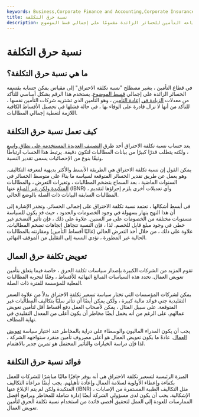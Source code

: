 ```yaml
---
keywords: Business,Corporate Finance and Accounting,Corporate Insurance
title: نسبة حرق التكلفة
description: نسبة تكلفة الحرق عبارة عن حساب صناعة التأمين للخسائر الزائدة مقسومًا على إجمالي قسط الموضوع.
---
```


# نسبة حرق التكلفة
## ما هي نسبة حرق التكلفة؟

في قطاع التأمين ، يشير مصطلح "نسبة تكلفة الاحتراق" إلى مقياس يمكن حسابه بقسمة الخسائر الزائدة على إجمالي [قسط الموضوع](/premium). يستخدم هذا الرقم بشكل أساسي للتأكد من معدلات [الزيادة في](/excess-loss-reinsurance) [إعادة التأمين](/excess-loss-reinsurance) ، وهو التأمين الذي تشتريه شركات التأمين نفسها ، للتأكد من أنها لا تزال قادرة على الوفاء بها ، في حالة فشلها في تحصيل الأقساط الكافية اللازمة لتغطية إجمالي المطالبات.

## كيف تعمل نسبة حرق التكلفة

يعد حساب نسبة تكلفة الاحتراق أحد طرق [التصنيف العديدة المستخدمة على نطاق واسع](/rating) ، ولكنه يتطلب قدرًا كبيرًا من بيانات المطالبات لتكون دقيقة. يرتبط هذا الحساب ارتباطًا وثيقًا بنوع من الإحصائيات يسمى تقدير النسبة.

يمكن القول إن نسبة تكلفة الاحتراق هي الطريقة الأبسط والأكثر بديهية لمعرفة التكاليف. وهو يعمل عن طريق تقدير الخسائر المتوقعة لسياسة ما بناءً على متوسط الخسائر في السنوات الماضية ، بعد السماح بتضخم المطالبات ، وتغيرات التعرض ، والمطالبات [المتكبدة ولكن غير المبلغ](/incurredbutnotreported) عنها (IBNR) ، وأي تعديلات أخرى يلزم إجراؤها لتقديم المطالبات السابقة البيانات ذات الصلة بالوضع الحالي.

في أبسط أشكالها ، تعتمد نسبة تكلفة الاحتراق على إجمالي الخسائر. وتجدر الإشارة إلى أن هذا النهج ينهار بسهولة في وجود الخصومات والحدود ، حيث قد يكون للسياسة مستويات مختلفة من الخصومات على مر السنين. علاوة على ذلك ، فإن تأثير التضخم غير خطي في وجود مبلغ قابل للخصم. لذا ، فإن النسبة تتجاهل اتجاهات تضخم المطالبات. علاوة على ذلك ، من خلال أخذ التعرض الحالي (غالبًا أقساط التأمين) ومقارنته بالمطالبات الحالية غير المطورة ، تؤدي النسبة إلى التقليل من الموقف النهائي.

## تعويض تكلفة حرق العمال

تقوم المزيد من الشركات الكبيرة بإصدار سياسات تكلفة الحرق ، خاصة فيما يتعلق بتأمين تعويض العمال. تحدد هذه السياسات المبالغ النهائية للأقساط ، وفقًا لتجربة المطالبات الفعلية للمؤسسة للفترة ذات الصلة.

يمكن لشركات المؤسسات التي تختار سياسة تسعير تكلفة الاحتراق بدلاً من علاوة السعر التقليدية جني فوائد مالية كبيرة ، ولكن يمكن أيضًا أن تتأثر سلبًا بتكاليف المطالبات غير المتوقعة. على سبيل المثال ، يمكن لأصحاب العمل دفع أقساط أقل لتأمين تعويض عمالهم. على الرغم من أنه يحمل أيضًا مخاطر أن يكون أعلى من المعدل التقليدي في نهاية المطاف.

يجب أن يكون المدراء الماليون والوسطاء على دراية بالمخاطر عند اختيار سياسة [تعويض العمال](/workers-compensation). عادةً ما يكون تعويض العمال هو أعلى مصروف تأمين منفرد ستواجهه الشركة ، لذا فإن دراسة الخيارات والتأثير المحتمل هو تمرين جدير بالاهتمام.

## فوائد نسبة حرق التكلفة

الميزة الرئيسية لتسعير تكلفة الاحتراق هي أنه يوفر حافزًا ماليًا مباشرًا للشركات للعمل بكفاءة وإعطاء الأولوية لسلامة العمال وإعادة تأهيلهم. يجب أيضًا مراعاة التكاليف المتكبدة ولكن لم يتم الإبلاغ عنها (IBNR) ، مثل التكاليف الطبية المستمرة من الإصابات الإشكالية. يجب أن يكون لدى مسؤولي الشركة أيضًا إدارة شاملة للمخاطر وبرامج أفضل الممارسات للعودة إلى العمل لتحقيق أقصى فائدة من استخدام نسبة تكلفة الحرق لتأمين تعويض العمال.

